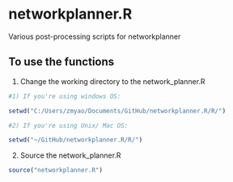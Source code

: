 networkplanner.R
================

Various post-processing scripts for networkplanner

To use the functions
----
1. Change the working directory to the network_planner.R


```r
#1) If you're using windows OS:

setwd("C:/Users/zmyao/Documents/GitHub/networkplanner.R/R/")

#2) If you're using Unix/ Mac OS:

setwd("~/GitHub/networkplanner.R/R/")
```

2. Source the network_planner.R

```r
source("networkplanner.R")
```

